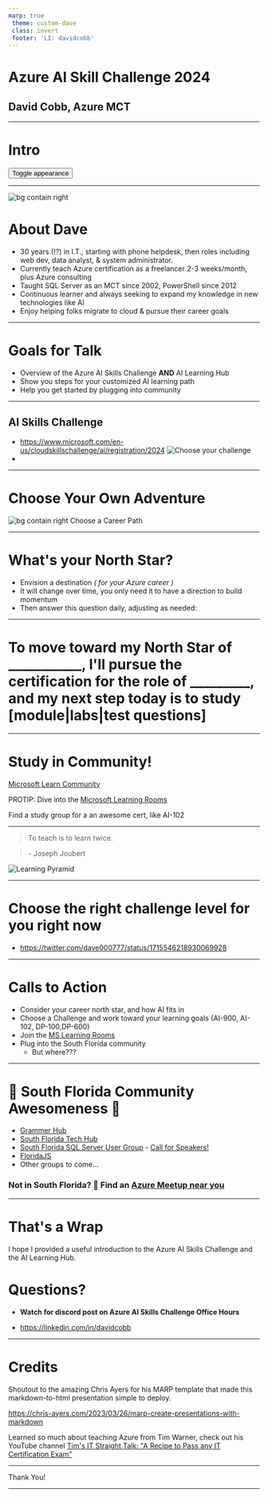 ```yaml
---
marp: true
 theme: custom-dave
 class: invert
 footer: 'LI: davidcobb'
---
```


# Azure AI Skill Challenge 2024

## David Cobb, Azure MCT




---

# Intro

<button onclick="document.querySelectorAll('section').forEach((e) => e.classList.toggle('invert'))">Toggle appearance</button>

---

![bg contain right](img/dave-loki-helmet.jpg)

# About Dave
- 30 years (!?) in I.T., starting with phone helpdesk, then roles including web dev, data analyst, & system administrator.
- Currently teach Azure certification as a freelancer 2-3 weeks/month, plus Azure consulting
- Taught SQL Server as an MCT since 2002, PowerShell since 2012 
- Continuous learner and always seeking to expand my knowledge in new technologies like AI
- Enjoy helping folks migrate to cloud & pursue their career goals

---

# Goals for Talk

- Overview of the Azure AI Skills Challenge
**AND** AI Learning Hub 
- Show you steps for your customized AI learning path
- Help you get started by plugging into community

---

## AI Skills Challenge

- https://www.microsoft.com/en-us/cloudskillschallenge/ai/registration/2024
![Choose your challenge](img/4challenge.png)
- 

---

# Choose Your Own Adventure 

![bg contain right Choose a Career Path](img/ms-learn-roles.png)

---

# What's your North Star?

- Envision a destination *( for your Azure career )*
- It will change over time, you only need it to have a direction to build momentum
- Then answer this question daily, adjusting as needed:

---

# To move toward my North Star of ___________, I'll pursue the certification for the role of _________, and my next step today is to study __[module|labs|test questions]__

---


# Study in Community!

[Microsoft Learn Community](https://learn.microsoft.com/en-us/training/learn-community)


PROTIP: Dive into the [Microsoft Learning Rooms](https://techcommunity.microsoft.com/t5/custom/page/page-id/learn)


Find a study group for a an awesome cert, like AI-102

---



> To teach is to learn twice.

> \- Joseph Joubert

![Learning Pyramid](img/learning-pyramid-ntl.png)

---

# Choose the right challenge level for you right now
- https://twitter.com/dave000777/status/1715546218930069928

---


# Calls to Action 

- Consider your career north star, and how AI fits in
- Choose a Challenge and work toward your learning goals (AI-900, AI-102, DP-100,DP-600)
- Join the [MS Learning Rooms](https://techcommunity.microsoft.com/t5/custom/page/page-id/learn)
- Plug into the South Florida community
  - But where???
  
---

# 🌴 South Florida Community Awesomeness 🌴

- [Grammer Hub](https://grammerhub.org)
- [South Florida Tech Hub](https://techhubsouthflorida.org/meetups/)
- [South Florida SQL Server User Group](https://www.meetup.com/sfssug/) - [Call for Speakers!](https://sessionize.com/sfssug-call-for-speakers/)
- [FloridaJS](https://www.meetup.com/floridajs/)
- Other groups to come...

### Not in South Florida? 🌴 Find an [Azure Meetup near you](https://www.meetup.com/topics/azure/)

---
# That's a Wrap

I hope I provided a useful introduction to the Azure AI Skills Challenge and the AI Learning Hub.

# Questions?

- **Watch for discord post on Azure AI Skills Challenge Office Hours**

- https://linkedin.com/in/davidcobb

---


# Credits

Shoutout to the amazing Chris Ayers for his MARP template that made this markdown-to-html presentation simple to deploy.

https://chris-ayers.com/2023/03/26/marp-create-presentations-with-markdown

Learned so much about teaching Azure from Tim Warner, check out his YouTube channel
[Tim's IT Straight Talk: "A Recipe to Pass any IT Certification Exam"](https://www.youtube.com/watch?v=wpPZY_KrRLo)

---

Thank You!

---